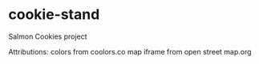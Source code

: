 # cookie-stand
Salmon Cookies project

Attributions:
colors from coolors.co
map iframe from open street map.org